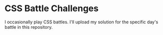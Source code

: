 # CSS Battle Challenges
I occasionally play CSS battles. I'll upload my solution for the specific day's battle in this repository.
